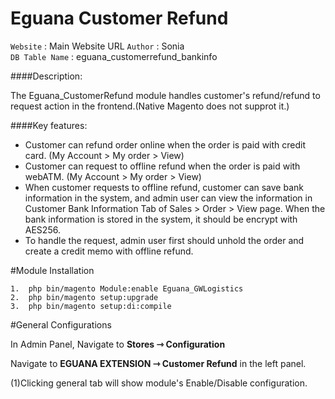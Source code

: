 # Eguana Customer Refund

`Website` : Main Website URL 
`Author` : Sonia  
`DB Table Name` : eguana_customerrefund_bankinfo  

####Description:

The Eguana_CustomerRefund module handles customer's refund/refund to request action in the frontend.(Native Magento does not supprot it.)

####Key features:
 
 - Customer can refund order online when the order is paid with credit card. (My Account > My order > View)
 - Customer can request to offline refund when the order is paid with webATM. (My Account > My order > View)
 - When customer requests to offline refund, customer can save bank information in the system, and admin user can view the information in Customer Bank Information Tab of Sales > Order > View page. When the bank information is stored in the system, it should be encrypt with AES256.
 - To handle the request, admin user first should unhold the order and create a credit memo with offline refund. 
 
#Module Installation  

```
1.  php bin/magento Module:enable Eguana_GWLogistics
2.  php bin/magento setup:upgrade  
3.  php bin/magento setup:di:compile
```

#General Configurations

In Admin Panel, Navigate to **Stores­ ⇾ Configuration**

Navigate to **EGUANA EXTENSION ⇾ Customer Refund** in the left panel.

(1)Clicking general tab will show module's Enable/Disable configuration. 


